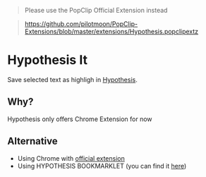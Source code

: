 > Please use the PopClip Official Extension instead

> https://github.com/pilotmoon/PopClip-Extensions/blob/master/extensions/Hypothesis.popclipextz

# Hypothesis It

Save selected text as highligh in [Hypothesis](https://web.hypothes.is/start/).


## Why?

Hypothesis only offers Chrome Extension for now


## Alternative

- Using Chrome with [official extension](https://chrome.google.com/webstore/detail/hypothesis-web-pdf-annota/bjfhmglciegochdpefhhlphglcehbmek)
- Using HYPOTHESIS BOOKMARKLET (you can find it [here](https://web.hypothes.is/start/))

